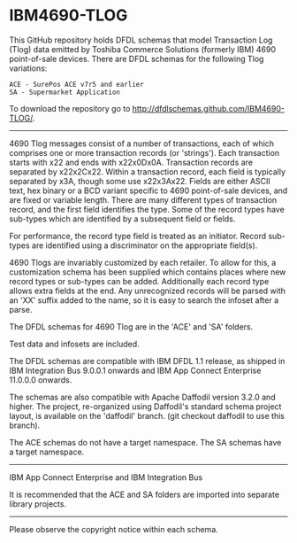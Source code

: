IBM4690-TLOG
============

This GitHub repository holds DFDL schemas that model Transaction Log (Tlog) data emitted by Toshiba Commerce Solutions (formerly IBM) 4690 point-of-sale devices. 
There are DFDL schemas for the following Tlog variations:

    ACE - SurePos ACE v7r5 and earlier
    SA - Supermarket Application

To download the repository go to http://dfdlschemas.github.com/IBM4690-TLOG/.

----------------
4690 Tlog messages consist of a number of transactions, each of which comprises one or more transaction records (or 'strings').
Each transaction starts with x22 and ends with x22x0Dx0A. Transaction records are separated by x22x2Cx22.
Within a transaction record, each field is typically separated by x3A, though some use x22x3Ax22.
Fields are either ASCII text, hex binary or a BCD variant specific to 4690 point-of-sale devices, and are fixed or variable length.
There are many different types of transaction record, and the first field identifies the type.
Some of the record types have sub-types which are identified by a subsequent field or fields.

For performance, the record type field is treated as an initiator. Record sub-types are identified using a discriminator on the appropriate field(s).

4690 Tlogs are invariably customized by each retailer. To allow for this, a customization schema has been supplied
which contains places where new record types or sub-types can be added. Additionally each record type allows extra fields at the end.
Any unrecognized records will be parsed with an 'XX' suffix added to the name, so it is easy to search the infoset after a parse. 

The DFDL schemas for 4690 Tlog are in the 'ACE' and 'SA' folders.

Test data and infosets are included.

The DFDL schemas are compatible with IBM DFDL 1.1 release, as shipped in IBM Integration Bus 9.0.0.1 onwards and IBM App Connect Enterprise 11.0.0.0 onwards.

The schemas are also compatible with Apache Daffodil version 3.2.0 and higher. The project, re-organized using Daffodil's standard schema project layout, is available on the 'daffodil' branch. (git checkout daffodil to use this branch). 

The ACE schemas do not have a target namespace. The SA schemas have a target namespace. 

----------------
IBM App Connect Enterprise and IBM Integration Bus

It is recommended that the ACE and SA folders are imported into separate library projects.

----------------
Please observe the copyright notice within each schema.

